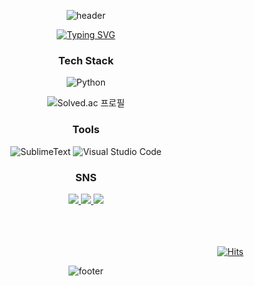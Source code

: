 <div align="center">
  
![header](https://capsule-render.vercel.app/api?type=Waving&color=0066e1&height=100)

[![Typing SVG](https://readme-typing-svg.demolab.com?font=Alkatra&weight=500&size=45&duration=4000&pause=3&color=0066e1&center=true&vCenter=false&multiline=true&repeat=true&width=1000&height=100&lines=6eom9eun's%20GitHub!%20👋)](https://git.io/typing-svg)

<h3>Tech Stack</h3>

![Python](https://img.shields.io/badge/Python-3776AB.svg?&style=for-the-badge&logo=Python&logoColor=white)

![Solved.ac 프로필](http://mazassumnida.wtf/api/v2/generate_badge?boj=ggoon98)

<h3>Tools</h3>

![SublimeText](https://img.shields.io/badge/SublimeText-FF9800.svg?&style=for-the-badge&logo=SublimeText&logoColor=white)
![Visual Studio Code](https://img.shields.io/badge/Visual%20Studio%20Code-007ACC.svg?&style=for-the-badge&logo=Visual%20Studio%20Code&logoColor=white)

<h3>SNS</h3>
<a href="https://velog.io/@6eom9eun" target="_blank"><img src="https://img.shields.io/badge/velog-20C997?style=for-the-badge&logo=velog&logoColor=white">
<a href="https://www.instagram.com/6eom9eun/" target="_blank"><img src="https://img.shields.io/badge/instagram-E4405F?style=for-the-badge&logo=instagram&logoColor=white"/>
<a href="mailto:ggoon98@gmail.com" target="_blank"><img src="https://img.shields.io/badge/Gmail-EA4335?style=for-the-badge&logo=gmail&logoColor=white"/>


<div align="right">
<br><br><br>
  
[![Hits](https://hits.seeyoufarm.com/api/count/incr/badge.svg?url=https%3A%2F%2Fgithub.com%2F6eom9eun&count_bg=%230066E1&title_bg=%23303030&icon=github.svg&icon_color=%23FFFFFF&title=GITHUB&edge_flat=false)](https://gitbub/6eome9eun)
</div>



![footer](https://capsule-render.vercel.app/api?type=Waving&color=0066e1&height=100&section=footer)
